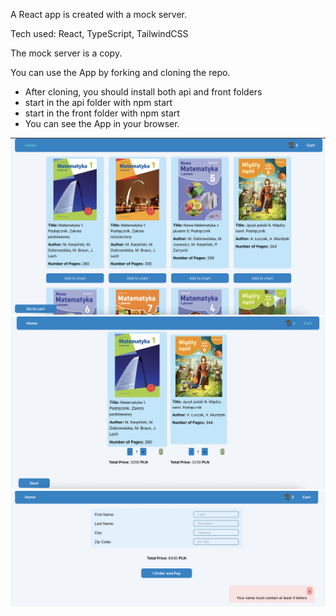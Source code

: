 A React app is created with a mock server. 

Tech used: React, TypeScript, TailwindCSS

The mock server is a copy.

You can use the App by forking and cloning the repo.

* After cloning, you should install both api and front folders 
* start in the api folder with npm start
* start in the front folder with npm start
* You can see the App in your browser.

![Screenshot](home.png)
![Screenshot](cart.png)
![Screenshot](order.png)